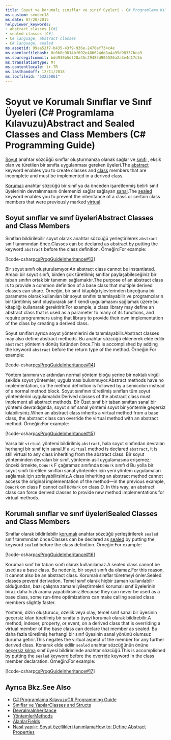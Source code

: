 ```yaml
---
title: Soyut ve korumalı sınıflar ve sınıf üyeleri - C# Programlama Kılavuzu
ms.custom: seodec18
ms.date: 07/20/2015
helpviewer_keywords:
- abstract classes [C#]
- sealed classes [C#]
- C# language, abstract classes
- C# language, sealed
ms.assetid: 99aa52f7-b435-43f9-936e-2470af734c4e
ms.openlocfilehash: 8c0b8e9814bf692e486624dd8a4a99d98337bca9
ms.sourcegitcommit: bdd930b5df20a45c29483d905526a2a3e4d17c5b
ms.translationtype: MT
ms.contentlocale: tr-TR
ms.lasthandoff: 12/11/2018
ms.locfileid: "53235861"
---
```

# <a name="abstract-and-sealed-classes-and-class-members-c-programming-guide"></a><span data-ttu-id="ce78c-102">Soyut ve Korumalı Sınıflar ve Sınıf Üyeleri (C# Programlama Kılavuzu)</span><span class="sxs-lookup"><span data-stu-id="ce78c-102">Abstract and Sealed Classes and Class Members (C# Programming Guide)</span></span>
<span data-ttu-id="ce78c-103">[Soyut](../../../csharp/language-reference/keywords/abstract.md) anahtar sözcüğü sınıflar oluşturmanıza olanak sağlar ve [sınıfı](../../../csharp/language-reference/keywords/class.md) , eksik olan ve türetilen bir sınıfta uygulanması gereken üyeleri.</span><span class="sxs-lookup"><span data-stu-id="ce78c-103">The [abstract](../../../csharp/language-reference/keywords/abstract.md) keyword enables you to create classes and [class](../../../csharp/language-reference/keywords/class.md) members that are incomplete and must be implemented in a derived class.</span></span>  
  
 <span data-ttu-id="ce78c-104">[Korumalı](../../../csharp/language-reference/keywords/sealed.md) anahtar sözcüğü bir sınıf ya da önceden işaretlenmiş belirli sınıf üyelerinin devralınmasını önlemenizi sağlar sağlayan [sanal](../../../csharp/language-reference/keywords/virtual.md).</span><span class="sxs-lookup"><span data-stu-id="ce78c-104">The [sealed](../../../csharp/language-reference/keywords/sealed.md) keyword enables you to prevent the inheritance of a class or certain class members that were previously marked [virtual](../../../csharp/language-reference/keywords/virtual.md).</span></span>  
  
## <a name="abstract-classes-and-class-members"></a><span data-ttu-id="ce78c-105">Soyut sınıflar ve sınıf üyeleri</span><span class="sxs-lookup"><span data-stu-id="ce78c-105">Abstract Classes and Class Members</span></span>  
 <span data-ttu-id="ce78c-106">Sınıfları bildirilebilir soyut olarak anahtar sözcüğü yerleştirilerek `abstract` sınıf tanımından önce.</span><span class="sxs-lookup"><span data-stu-id="ce78c-106">Classes can be declared as abstract by putting the keyword `abstract` before the class definition.</span></span> <span data-ttu-id="ce78c-107">Örneğin:</span><span class="sxs-lookup"><span data-stu-id="ce78c-107">For example:</span></span>  
  
 [!code-csharp[csProgGuideInheritance#13](../../../csharp/programming-guide/classes-and-structs/codesnippet/CSharp/abstract-and-sealed-classes-and-class-members_1.cs)]  
  
 <span data-ttu-id="ce78c-108">Bir soyut sınıfı oluşturulamıyor.</span><span class="sxs-lookup"><span data-stu-id="ce78c-108">An abstract class cannot be instantiated.</span></span> <span data-ttu-id="ce78c-109">Amacı bir soyut sınıfı, birden çok türetilmiş sınıflar paylaşabileceğiniz bir taban sınıfın ortak bir tanımını sağlamaktır.</span><span class="sxs-lookup"><span data-stu-id="ce78c-109">The purpose of an abstract class is to provide a common definition of a base class that multiple derived classes can share.</span></span> <span data-ttu-id="ce78c-110">Örneğin, bir sınıf kitaplığı işlevlerinden birçoğuna bir parametre olarak kullanılan bir soyut sınıfını tanımlayabilir ve programcıların bir türetilmiş sınıf oluşturarak sınıf kendi uygulamasını sağlamak üzere bu kitaplığı kullanarak gerektirir.</span><span class="sxs-lookup"><span data-stu-id="ce78c-110">For example, a class library may define an abstract class that is used as a parameter to many of its functions, and require programmers using that library to provide their own implementation of the class by creating a derived class.</span></span>  
  
 <span data-ttu-id="ce78c-111">Soyut sınıfları ayrıca soyut yöntemlerini de tanımlayabilir.</span><span class="sxs-lookup"><span data-stu-id="ce78c-111">Abstract classes may also define abstract methods.</span></span> <span data-ttu-id="ce78c-112">Bu anahtar sözcüğü eklenerek elde edilir `abstract` yöntemin dönüş türünden önce.</span><span class="sxs-lookup"><span data-stu-id="ce78c-112">This is accomplished by adding the keyword `abstract` before the return type of the method.</span></span> <span data-ttu-id="ce78c-113">Örneğin:</span><span class="sxs-lookup"><span data-stu-id="ce78c-113">For example:</span></span>  
  
 [!code-csharp[csProgGuideInheritance#14](../../../csharp/programming-guide/classes-and-structs/codesnippet/CSharp/abstract-and-sealed-classes-and-class-members_2.cs)]  
  
 <span data-ttu-id="ce78c-114">Yöntem tanımını ve ardından normal yöntem bloğu yerine bir noktalı virgül şekilde soyut yöntemler, uygulaması bulunmuyor.</span><span class="sxs-lookup"><span data-stu-id="ce78c-114">Abstract methods have no implementation, so the method definition is followed by a semicolon instead of a normal method block.</span></span> <span data-ttu-id="ce78c-115">Soyut sınıfının türetilmiş sınıfları tüm soyut yöntemlerini uygulamalıdır.</span><span class="sxs-lookup"><span data-stu-id="ce78c-115">Derived classes of the abstract class must implement all abstract methods.</span></span> <span data-ttu-id="ce78c-116">Bir Özet sınıf bir taban sınıftan sanal bir yöntemi devraldığında, soyut sınıf sanal yöntemi soyut bir yöntemle geçersiz kılabilirsiniz.</span><span class="sxs-lookup"><span data-stu-id="ce78c-116">When an abstract class inherits a virtual method from a base class, the abstract class can override the virtual method with an abstract method.</span></span> <span data-ttu-id="ce78c-117">Örneğin:</span><span class="sxs-lookup"><span data-stu-id="ce78c-117">For example:</span></span>  
  
 [!code-csharp[csProgGuideInheritance#15](../../../csharp/programming-guide/classes-and-structs/codesnippet/CSharp/abstract-and-sealed-classes-and-class-members_3.cs)]  
  
 <span data-ttu-id="ce78c-118">Varsa bir `virtual` yöntemi bildirilmiş `abstract`, hala soyut sınıfından devralan herhangi bir sınıf için sanal.</span><span class="sxs-lookup"><span data-stu-id="ce78c-118">If a `virtual` method is declared `abstract`, it is still virtual to any class inheriting from the abstract class.</span></span> <span data-ttu-id="ce78c-119">Bir soyut yönteminden devralan bir sınıf, yöntemin asıl uygulamasına erişemez; önceki örnekte, `DoWork` F çağıramaz sınıfında `DoWork` sınıfı d Bu yolla bir soyut sınıfı türetilen sınıfları sanal yöntemler için yeni yöntem uygulamaları sağlamak için zorlayabilirsiniz.</span><span class="sxs-lookup"><span data-stu-id="ce78c-119">A class inheriting an abstract method cannot access the original implementation of the method—in the previous example, `DoWork` on class F cannot call `DoWork` on class D. In this way, an abstract class can force derived classes to provide new method implementations for virtual methods.</span></span>  
  
## <a name="sealed-classes-and-class-members"></a><span data-ttu-id="ce78c-120">Korumalı sınıflar ve sınıf üyeleri</span><span class="sxs-lookup"><span data-stu-id="ce78c-120">Sealed Classes and Class Members</span></span>  
 <span data-ttu-id="ce78c-121">Sınıflar olarak bildirilebilir [korumalı](../../../csharp/language-reference/keywords/sealed.md) anahtar sözcüğü yerleştirilerek `sealed` sınıf tanımından önce.</span><span class="sxs-lookup"><span data-stu-id="ce78c-121">Classes can be declared as [sealed](../../../csharp/language-reference/keywords/sealed.md) by putting the keyword `sealed` before the class definition.</span></span> <span data-ttu-id="ce78c-122">Örneğin:</span><span class="sxs-lookup"><span data-stu-id="ce78c-122">For example:</span></span>  
  
 [!code-csharp[csProgGuideInheritance#16](../../../csharp/programming-guide/classes-and-structs/codesnippet/CSharp/abstract-and-sealed-classes-and-class-members_4.cs)]  
  
 <span data-ttu-id="ce78c-123">Korumalı sınıf bir taban sınıfı olarak kullanılamaz.</span><span class="sxs-lookup"><span data-stu-id="ce78c-123">A sealed class cannot be used as a base class.</span></span> <span data-ttu-id="ce78c-124">Bu nedenle, bir soyut sınıfı da olamaz.</span><span class="sxs-lookup"><span data-stu-id="ce78c-124">For this reason, it cannot also be an abstract class.</span></span> <span data-ttu-id="ce78c-125">Korumalı sınıflar türetmeyi önler.</span><span class="sxs-lookup"><span data-stu-id="ce78c-125">Sealed classes prevent derivation.</span></span> <span data-ttu-id="ce78c-126">Temel sınıf olarak hiçbir zaman kullanılabilir olduğundan, bazı çalışma zamanı iyileştirmeleri korumalı sınıf üyelerinin biraz daha hızlı arama yapabilirsiniz.</span><span class="sxs-lookup"><span data-stu-id="ce78c-126">Because they can never be used as a base class, some run-time optimizations can make calling sealed class members slightly faster.</span></span>  
  
 <span data-ttu-id="ce78c-127">Yöntemi, dizin oluşturucu, özellik veya olay, temel sınıf sanal bir üyesinin geçersiz kılan türetilmiş bir sınıfta o üyeyi korumalı olarak bildirebilir.</span><span class="sxs-lookup"><span data-stu-id="ce78c-127">A method, indexer, property, or event, on a derived class that is overriding a virtual member of the base class can declare that member as sealed.</span></span> <span data-ttu-id="ce78c-128">Bu daha fazla türetilmiş herhangi bir sınıf üyesinin sanal yönünü olumsuz duruma getirir.</span><span class="sxs-lookup"><span data-stu-id="ce78c-128">This negates the virtual aspect of the member for any further derived class.</span></span> <span data-ttu-id="ce78c-129">Konarak elde edilir `sealed` anahtar sözcüğünün önüne [geçersiz kılma](../../../csharp/language-reference/keywords/override.md) sınıf üyesi bildiriminde anahtar sözcüğü.</span><span class="sxs-lookup"><span data-stu-id="ce78c-129">This is accomplished by putting the `sealed` keyword before the [override](../../../csharp/language-reference/keywords/override.md) keyword in the class member declaration.</span></span> <span data-ttu-id="ce78c-130">Örneğin:</span><span class="sxs-lookup"><span data-stu-id="ce78c-130">For example:</span></span>  
  
 [!code-csharp[csProgGuideInheritance#17](../../../csharp/programming-guide/classes-and-structs/codesnippet/CSharp/abstract-and-sealed-classes-and-class-members_5.cs)]  
  
## <a name="see-also"></a><span data-ttu-id="ce78c-131">Ayrıca Bkz.</span><span class="sxs-lookup"><span data-stu-id="ce78c-131">See Also</span></span>

- [<span data-ttu-id="ce78c-132">C# Programlama Kılavuzu</span><span class="sxs-lookup"><span data-stu-id="ce78c-132">C# Programming Guide</span></span>](../../../csharp/programming-guide/index.md)  
- [<span data-ttu-id="ce78c-133">Sınıflar ve Yapılar</span><span class="sxs-lookup"><span data-stu-id="ce78c-133">Classes and Structs</span></span>](../../../csharp/programming-guide/classes-and-structs/index.md)  
- [<span data-ttu-id="ce78c-134">Devralma</span><span class="sxs-lookup"><span data-stu-id="ce78c-134">Inheritance</span></span>](../../../csharp/programming-guide/classes-and-structs/inheritance.md)  
- [<span data-ttu-id="ce78c-135">Yöntemler</span><span class="sxs-lookup"><span data-stu-id="ce78c-135">Methods</span></span>](../../../csharp/programming-guide/classes-and-structs/methods.md)  
- [<span data-ttu-id="ce78c-136">Alanlar</span><span class="sxs-lookup"><span data-stu-id="ce78c-136">Fields</span></span>](../../../csharp/programming-guide/classes-and-structs/fields.md)  
- [<span data-ttu-id="ce78c-137">Nasıl yapılır: Soyut özellikleri tanımlama</span><span class="sxs-lookup"><span data-stu-id="ce78c-137">How to: Define Abstract Properties</span></span>](../../../csharp/programming-guide/classes-and-structs/how-to-define-abstract-properties.md)
